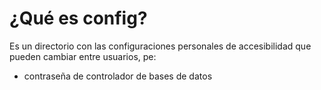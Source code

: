 # ¿Qué es config?
Es un directorio con las configuraciones personales de accesibilidad que pueden cambiar entre usuarios, pe:
- contraseña de controlador de bases de datos